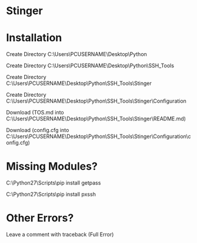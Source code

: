 # Stinger

# Installation #

Create Directory C:\Users\PCUSERNAME\Desktop\Python

Create Directory C:\Users\PCUSERNAME\Desktop\Python\SSH_Tools

Create Directory C:\Users\PCUSERNAME\Desktop\Python\SSH_Tools\Stinger

Create Directory C:\Users\PCUSERNAME\Desktop\Python\SSH_Tools\Stinger\Configuration

Download (TOS.md into C:\Users\PCUSERNAME\Desktop\Python\SSH_Tools\Stinger\README.md)

Download (config.cfg into C:\Users\PCUSERNAME\Desktop\Python\SSH_Tools\Stinger\Configuration\config.cfg)

# Missing Modules? #

C:\Python27\Scripts\pip install getpass

C:\Python27\Scripts\pip install pxssh

# Other Errors? #

Leave a comment with traceback (Full Error)
